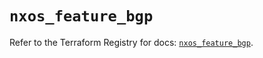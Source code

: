 # `nxos_feature_bgp`

Refer to the Terraform Registry for docs: [`nxos_feature_bgp`](https://registry.terraform.io/providers/ciscodevnet/nxos/0.5.10/docs/resources/feature_bgp).
